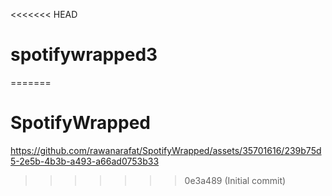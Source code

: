 <<<<<<< HEAD
# spotifywrapped3
=======
# SpotifyWrapped

https://github.com/rawanarafat/SpotifyWrapped/assets/35701616/239b75d5-2e5b-4b3b-a493-a66ad0753b33

>>>>>>> 0e3a489 (Initial commit)
